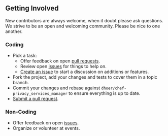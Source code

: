 ## Getting Involved

New contributors are always welcome, when it doubt please ask questions. We strive to be an open and welcoming
community. Please be nice to one another.

### Coding

* Pick a task:
  * Offer feedback on open [pull requests](https://github.com/dhoer/chef-privacy_services_manager/pulls).
  * Review open [issues](https://github.com/dhoer/chef-privacy_services_manager/issues) for things to help on.
  * [Create an issue](https://github.com/dhoer/chef-privacy_services_manager/issues/new) to start a discussion on additions or features.
* Fork the project, add your changes and tests to cover them in a topic branch.
* Commit your changes and rebase against `dhoer/chef-privacy_services_manager` to ensure everything is up to date.
* [Submit a pull request](https://github.com/dhoer/chef-privacy_services_manager/compare/).

### Non-Coding

* Offer feedback on open [issues](https://github.com/dhoer/chef-privacy_services_manager/issues).
* Organize or volunteer at events.
